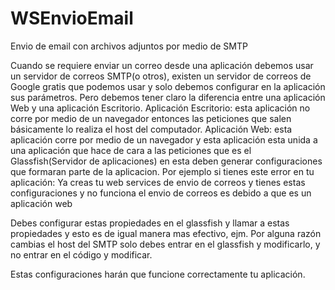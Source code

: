 # WSEnvioEmail
Envio de email con archivos adjuntos por medio de SMTP

Cuando se requiere enviar un correo desde una aplicación debemos usar un servidor de correos SMTP(o otros), existen un servidor de correos de Google gratis que podemos usar y solo debemos configurar en la aplicación sus parámetros.
Pero debemos tener claro la diferencia entre una aplicación Web y una aplicación Escritorio.
Aplicación Escritorio: esta aplicación no corre por medio de un navegador entonces las peticiones que salen básicamente  lo realiza el host del computador.
Aplicación Web: esta aplicación corre por medio de un navegador  y esta aplicación esta unida a una aplicación que hace de cara a las peticiones  que es el Glassfish(Servidor de aplicaciones)  en esta deben generar configuraciones que formaran parte de la aplicacion.
Por ejemplo si tienes este error en tu aplicación:
Ya creas tu web services de envio de correos y tienes estas configuraciones  y no funciona el envio de correos es debido a que es un aplicación web 


Debes configurar estas propiedades en el glassfish y llamar a estas propiedades y esto es de igual manera mas efectivo, ejm. Por alguna razón cambias el host del SMTP solo debes entrar en el glassfish y modificarlo, y no entrar en el código y modificar.


Estas configuraciones harán que funcione correctamente tu aplicación.
